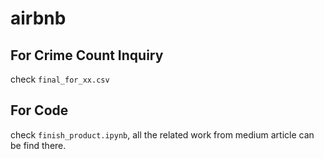 # airbnb

## For Crime Count Inquiry
check `final_for_xx.csv`

## For Code
check `finish_product.ipynb`, all the related work from medium article can be find there.
